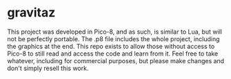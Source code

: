 # gravitaz

This project was developed in Pico-8, and as such, is similar to Lua, but will not be perfectly portable. The .p8 file includes the whole project, including the graphics at the end. This repo exists to allow those without access to Pico-8 to still read and access the code and learn from it. Feel free to take whatever, including for commercial purposes, but please make changes and don't simply resell this work.
